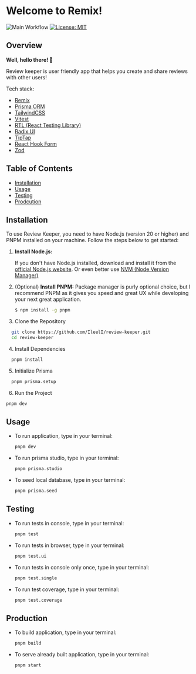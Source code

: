 # Welcome to Remix!

![Main Workflow](https://github.com/IleelI/remix-standard/actions/workflows/deploy.yml/badge.svg)
[![License: MIT](https://img.shields.io/badge/license-MIT-blue)](https://opensource.org/licenses/MIT)

## Overview

**Well, hello there! 👋**

Review keeper is user friendly app that helps you create and share reviews with other users!

Tech stack:

- [Remix](https://remix.run/)
- [Prisma ORM](https://www.prisma.io/docs/getting-started)
- [TailwindCSS](https://tailwindcss.com/)
- [Vitest](https://vitest.dev/)
- [RTL (React Testing Library)](https://testing-library.com/)
- [Radix UI](https://radix-ui.com/primitives)
- [TipTap](https://tiptap.dev/)
- [React Hook Form](https://react-hook-form.com/)
- [Zod](https://zod.dev/)

## Table of Contents

- [Installation](#installation)
- [Usage](#usage)
- [Testing](#testing)
- [Prodcution](#production)

## Installation

To use Review Keeper, you need to have Node.js (version 20 or higher) and PNPM installed on your machine. Follow the steps below to get started:

1. **Install Node.js:**

   If you don't have Node.js installed, download and install it from the [official Node.js website](https://nodejs.org/). Or even better use [NVM (Node Version Manager)](https://github.com/nvm-bash/nvm)

2. (Optional) **Install PNPM:**
   Package manager is purly optional choice, but I recommend PNPM as it gives you speed and great UX while developing your next great application.

   ```bash
   $ npm install -g pnpm
   ```

3. Clone the Repository

```bash
  git clone https://github.com/IleelI/review-keeper.git
  cd review-keeper
```

4. Install Dependencies

```bash
  pnpm install
```

5. Initialize Prisma

```bash
  pnpm prisma.setup
```

6. Run the Project

```bash
pnpm dev
```

## Usage

- To run application, type in your terminal:

  ```bash
  pnpm dev
  ```

- To run prisma studio, type in your terminal:

  ```bash
  pnpm prisma.studio
  ```

- To seed local database, type in your terminal:

  ```bash
  pnpm prisma.seed
  ```

## Testing

- To run tests in console, type in your terminal:

  ```bash
  pnpm test
  ```

- To run tests in browser, type in your terminal:

  ```bash
  pnpm test.ui
  ```

- To run tests in console only once, type in your terminal:

  ```bash
  pnpm test.single
  ```

- To run test coverage, type in your terminal:

  ```bash
  pnpm test.coverage
  ```

## Production

- To build application, type in your terminal:

  ```bash
  pnpm build
  ```

- To serve already built application, type in your terminal:

  ```bash
  pnpm start
  ```
